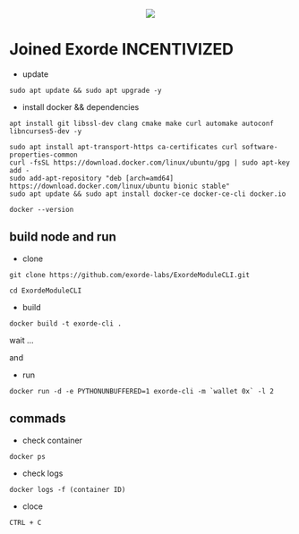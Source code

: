 
<p align="center">
    <img src="https://user-images.githubusercontent.com/94878333/201456741-83102140-4c54-417e-82e1-098011777def.jpg">
</p>


# Joined Exorde  INCENTIVIZED

- update 

```
sudo apt update && sudo apt upgrade -y
```

- install docker && dependencies

```
apt install git libssl-dev clang cmake make curl automake autoconf libncurses5-dev -y
```

```
sudo apt install apt-transport-https ca-certificates curl software-properties-common
curl -fsSL https://download.docker.com/linux/ubuntu/gpg | sudo apt-key add -
sudo add-apt-repository "deb [arch=amd64] https://download.docker.com/linux/ubuntu bionic stable"
sudo apt update && sudo apt install docker-ce docker-ce-cli docker.io
```

```
docker --version
```

## build  node and run

- clone 

```
git clone https://github.com/exorde-labs/ExordeModuleCLI.git
```

```
cd ExordeModuleCLI
```

- build 

```
docker build -t exorde-cli . 
```

wait ...

and 
- run 

```
docker run -d -e PYTHONUNBUFFERED=1 exorde-cli -m `wallet 0x` -l 2
```

## commads 

- check container

```
docker ps
```

- check logs 

```
docker logs -f (container ID)
```

- cloce 

```
CTRL + C
```


